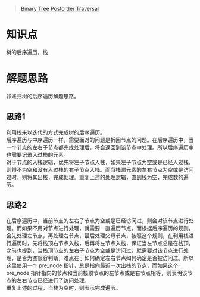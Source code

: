 > [Binary Tree Postorder Traversal](https://leetcode.com/problems/binary-tree-postorder-traversal/description/)

# 知识点
树的后序遍历，栈

# 解题思路
非递归树的后序遍历解题思路。

## 思路1
利用栈来以迭代的方式完成树的后序遍历。  
后序遍历与中序遍历一样，需要面对的问题是折回节点的问题。在后序遍历中，当一个节点的左右子节点都完成处理后，将会返回到该节点中处理。所以后序遍历中也需要记录入过栈的元素。  
对于节点的入栈逻辑，优先将左子节点入栈，如果左子节点为空或是已经入过栈，则将不为空和没有入过栈的右子节点入栈。而当栈顶元素的左右节点为空或是访问过时，则将其出栈，完成处理。重复上述的处理逻辑，直到栈为空，完成数的遍历。

## 思路2
在后序遍历中，当前节点的左右子节点为空或是已经访问过，则会对该节点进行处理。而如果不用对节点进行处理，就需要一直遍历节点。而根据后序遍历的规则，会先处理左节点，再处理右节点，最后处理父母节点，按照这个规则，在利用栈进行遍历时，先将栈顶右节点入栈，后再将左节点入栈，保证当左节点总是在栈顶。  
之前也提到，当栈顶节点的左右子节点为空或是访问过，就需要对该节点进行处理，是否为空很容判断，难点在于如何确定左右节点如何确定是否被访问过。所以这里使用一个 pre_node 指针，总是指向最近一次出栈的节点，而如果这个 pre_node 指针指向的节点和当前栈顶节点的左节点或是右节点相等，则表明该节点的左右节点已经进行了访问处理。  
重复上述的过程，当栈为空时，则表示完成遍历。